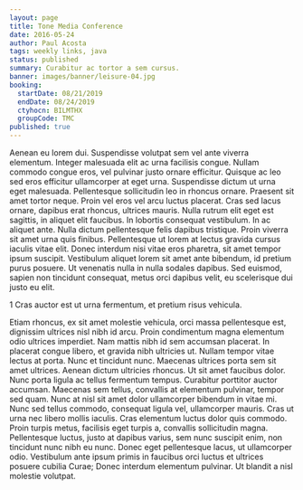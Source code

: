 ```yaml
---
layout: page
title: Tone Media Conference
date: 2016-05-24
author: Paul Acosta
tags: weekly links, java
status: published
summary: Curabitur ac tortor a sem cursus.
banner: images/banner/leisure-04.jpg
booking:
  startDate: 08/21/2019
  endDate: 08/24/2019
  ctyhocn: BILMTHX
  groupCode: TMC
published: true
---
```

Aenean eu lorem dui. Suspendisse volutpat sem vel ante viverra elementum. Integer malesuada elit ac urna facilisis congue. Nullam commodo congue eros, vel pulvinar justo ornare efficitur. Quisque ac leo sed eros efficitur ullamcorper at eget urna. Suspendisse dictum ut urna eget malesuada. Pellentesque sollicitudin leo in rhoncus ornare. Praesent sit amet tortor neque. Proin vel eros vel arcu luctus placerat.
Cras sed lacus ornare, dapibus erat rhoncus, ultrices mauris. Nulla rutrum elit eget est sagittis, in aliquet elit faucibus. In lobortis consequat vestibulum. In ac aliquet ante. Nulla dictum pellentesque felis dapibus tristique. Proin viverra sit amet urna quis finibus. Pellentesque ut lorem at lectus gravida cursus iaculis vitae elit. Donec interdum nisi vitae eros pharetra, sit amet tempor ipsum suscipit. Vestibulum aliquet lorem sit amet ante bibendum, id pretium purus posuere. Ut venenatis nulla in nulla sodales dapibus. Sed euismod, sapien non tincidunt consequat, metus orci dapibus velit, eu scelerisque dui justo eu elit.

1 Cras auctor est ut urna fermentum, et pretium risus vehicula.

Etiam rhoncus, ex sit amet molestie vehicula, orci massa pellentesque est, dignissim ultrices nisl nibh id arcu. Proin condimentum magna elementum odio ultrices imperdiet. Nam mattis nibh id sem accumsan placerat. In placerat congue libero, et gravida nibh ultricies ut. Nullam tempor vitae lectus at porta. Nunc et tincidunt nunc. Maecenas ultrices porta sem sit amet ultrices. Aenean dictum ultricies rhoncus. Ut sit amet faucibus dolor. Nunc porta ligula ac tellus fermentum tempus. Curabitur porttitor auctor accumsan. Maecenas sem tellus, convallis at elementum pulvinar, tempor sed quam. Nunc at nisl sit amet dolor ullamcorper bibendum in vitae mi. Nunc sed tellus commodo, consequat ligula vel, ullamcorper mauris.
Cras ut urna nec libero mollis iaculis. Cras elementum luctus dolor quis commodo. Proin turpis metus, facilisis eget turpis a, convallis sollicitudin magna. Pellentesque luctus, justo at dapibus varius, sem nunc suscipit enim, non tincidunt nunc nibh eu nunc. Donec eget pellentesque lacus, ut ullamcorper odio. Vestibulum ante ipsum primis in faucibus orci luctus et ultrices posuere cubilia Curae; Donec interdum elementum pulvinar. Ut blandit a nisl molestie volutpat.
